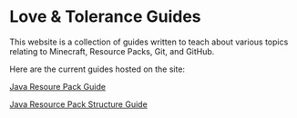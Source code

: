 # Love & Tolerance Guides

This website is a collection of guides written to teach about various topics relating to Minecraft, Resource Packs, Git, and GitHub.

Here are the current guides hosted on the site:

[Java Resoure Pack Guide](./java-resource-pack/index.md)

[Java Resource Pack Structure Guide](./java-resource-pack-structure/index.md)
